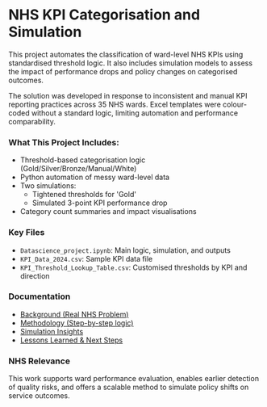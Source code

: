 # NHS KPI Categorisation and Simulation

This project automates the classification of ward-level NHS KPIs using standardised threshold logic. It also includes simulation models to assess the impact of performance drops and policy changes on categorised outcomes.

The solution was developed in response to inconsistent and manual KPI reporting practices across 35 NHS wards. Excel templates were colour-coded without a standard logic, limiting automation and performance comparability.

###  What This Project Includes:
- Threshold-based categorisation logic (Gold/Silver/Bronze/Manual/White)
- Python automation of messy ward-level data
- Two simulations:
  - Tightened thresholds for 'Gold'
  - Simulated 3-point KPI performance drop
- Category count summaries and impact visualisations

### Key Files
- `Datascience_project.ipynb`: Main logic, simulation, and outputs
- `KPI_Data_2024.csv`: Sample KPI data file
- `KPI_Threshold_Lookup_Table.csv`: Customised thresholds by KPI and direction

### Documentation
- [Background (Real NHS Problem)](docs/background.md)
- [Methodology (Step-by-step logic)](docs/methodology.md)
- [Simulation Insights](docs/Insights.md)
- [Lessons Learned & Next Steps](docs/Lessons_learned&Next_steps.md)

###  NHS Relevance
This work supports ward performance evaluation, enables earlier detection of quality risks, and offers a scalable method to simulate policy shifts on service outcomes.
